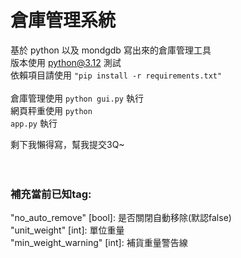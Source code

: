 # 倉庫管理系統
基於 python 以及 mondgdb 寫出來的倉庫管理工具 <br>
版本使用 python@3.12 測試 <br>
依賴項目請使用 <code>"pip install -r requirements.txt"</code> <br>
<br>
倉庫管理使用 <code>python gui.py</code> 執行<br>
網頁秤重使用 <code>python app.py</code> 執行<br>

剩下我懶得寫，幫我提交3Q~<br>
<br><br>
### 補充當前已知tag:<br>
"no_auto_remove" [bool]: 是否關閉自動移除(默認false)<br>
"unit_weight" [int]: 單位重量<br>
"min_weight_warning" [int]: 補貨重量警告線<br>
